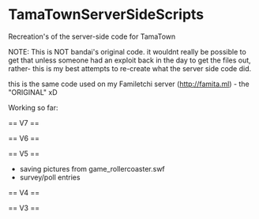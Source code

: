 # TamaTownServerSideScripts
Recreation's of the server-side code for TamaTown

NOTE: This is NOT bandai's original code. it wouldnt really be possible to get that unless someone had an exploit back in the day to get the files out, rather- this is my best attempts to re-create what the server side code did.

this is the same code used on my Familetchi server (http://famita.ml) - the "ORIGINAL" xD


Working so far: 

== V7 ==


== V6 ==


== V5 ==
- saving pictures from game_rollercoaster.swf
- survey/poll entries

== V4 ==


== V3 ==
